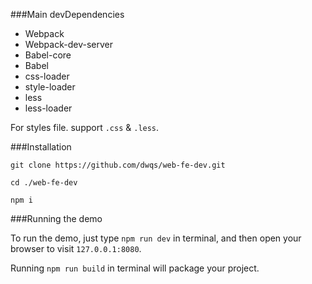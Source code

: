 ###Main devDependencies

* Webpack
* Webpack-dev-server
* Babel-core
* Babel
* css-loader
* style-loader
* less
* less-loader

For styles file. support `.css` & `.less`.

###Installation

```
git clone https://github.com/dwqs/web-fe-dev.git

cd ./web-fe-dev

npm i
```

###Running the demo

To run the demo, just type `npm run dev` in terminal, and then open your browser to visit `127.0.0.1:8080`.

Running `npm run build` in terminal will package your project.